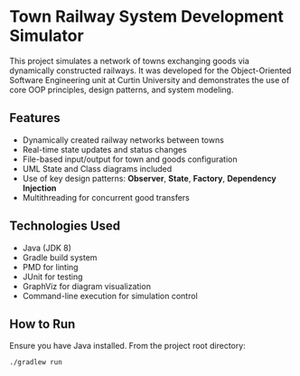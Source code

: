 Town Railway System Development Simulator
=================

This project simulates a network of towns exchanging goods via dynamically constructed railways. It was developed for the Object-Oriented Software Engineering unit at Curtin University and demonstrates the use of core OOP principles, design patterns, and system modeling. 

## Features
- Dynamically created railway networks between towns
- Real-time state updates and status changes
- File-based input/output for town and goods configuration
- UML State and Class diagrams included
- Use of key design patterns: **Observer**, **State**, **Factory**, **Dependency Injection**
- Multithreading for concurrent good transfers

## Technologies Used
- Java (JDK 8)
- Gradle build system
- PMD for linting
- JUnit for testing
- GraphViz for diagram visualization
- Command-line execution for simulation control

## How to Run
Ensure you have Java installed. From the project root directory:

```bash
./gradlew run


